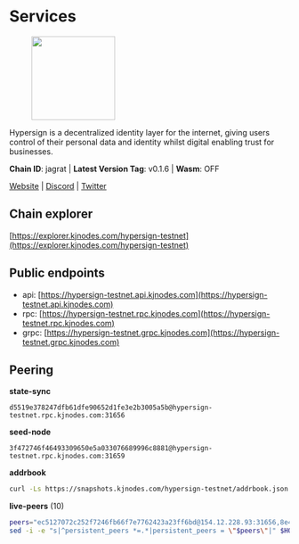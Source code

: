 # Services

<figure><img src="https://raw.githubusercontent.com/kj89/testnet_manuals/main/pingpub/logos/hypersign.png" width="150" alt=""><figcaption></figcaption></figure>

Hypersign is a decentralized identity layer for the internet, giving  users control of their personal data and identity whilst digital  enabling trust for businesses.

**Chain ID**: jagrat | **Latest Version Tag**: v0.1.6 | **Wasm**: OFF

[Website](https://hypersign.id) | [Discord](https://discord.gg/DmuUjMrHVw) | [Twitter](https://twitter.com/hypersignchain)




## Chain explorer
[https://explorer.kjnodes.com/hypersign-testnet](https://explorer.kjnodes.com/hypersign-testnet)

## Public endpoints

* api: [https://hypersign-testnet.api.kjnodes.com](https://hypersign-testnet.api.kjnodes.com)
* rpc: [https://hypersign-testnet.rpc.kjnodes.com](https://hypersign-testnet.rpc.kjnodes.com)
* grpc: [https://hypersign-testnet.grpc.kjnodes.com](https://hypersign-testnet.grpc.kjnodes.com)

## Peering

**state-sync**

```text
d5519e378247dfb61dfe90652d1fe3e2b3005a5b@hypersign-testnet.rpc.kjnodes.com:31656
```

**seed-node**

```text
3f472746f46493309650e5a033076689996c8881@hypersign-testnet.rpc.kjnodes.com:31659
```

**addrbook**
```bash
curl -Ls https://snapshots.kjnodes.com/hypersign-testnet/addrbook.json > $HOME/.hid-node/config/addrbook.json
```

**live-peers** (10)
```bash
peers="ec5127072c252f7246fb66f7e7762423a23ff6bd@154.12.228.93:31656,8e4938aa6561695326f61f432ea2b2a53a428205@95.217.118.96:27161,c1b6d86f46eab9d0aa2e4399cddb9cf05d13621a@65.108.206.118:60556,1380864bb38481fef4b2358026a5ed53fc027679@95.214.52.206:26656,d92268c246e02a54103f7098b901b876c88f006e@5.161.130.108:26656,d5519e378247dfb61dfe90652d1fe3e2b3005a5b@65.109.68.190:31656,55b3cf307182091e60b774712733231a8cc7f448@89.163.132.156:31656,5a09c55dbbb32b870645f56993e87403dfd17467@162.55.194.205:31656,2641ddcf28d8adf448edb573de1efba0b6971d9e@178.154.222.128:26656,7ac746f53266043a92a05db06d1306b4e5f7e7c8@65.109.112.20:11014"
sed -i -e "s|^persistent_peers *=.*|persistent_peers = \"$peers\"|" $HOME/.hid-node/config/config.toml
```
